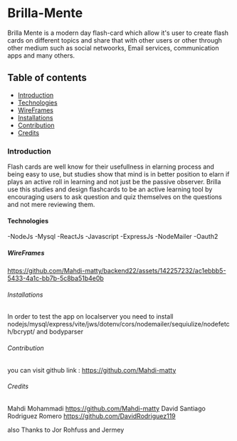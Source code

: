 # Brilla-Mente
Brilla Mente is a modern day flash-card which allow it's user to create flash cards on different topics and share that with other users or other through other medium such as social netwoorks, Email services, communication apps and many others.

## Table of contents
- [Introduction](#Introduction)
- [Technologies](#Technologies)
- [WireFrames](#WireFrames)
- [Installations](#Installations)
- [Contribution](#Contribution)
- [Credits](#Credits)

### Introduction
Flash cards are well know for their usefullness in elarning process and being easy to use, but studies show that mind is in better position to elarn if plays an active roll in learning and not just be the passive observer. Brilla use this studies and design flashcards to be an active learning tool by encouraging users to ask question and quiz themselves on the questions and not mere reviewing them.

#### Technologies
-NodeJs
-Mysql
-ReactJs
-Javascript
-ExpressJs
-NodeMailer
-Oauth2


##### WireFrames
https://github.com/Mahdi-matty/backend22/assets/142257232/ac1ebbb5-5433-4a1c-bb7b-5c8ba51b4e0b

###### Installations
In order to test the app on localserver you need to install nodejs/mysql/express/vite/jws/dotenv/cors/nodemailer/sequiulize/nodefetch/bcrypt/ and bodyparser

###### Contribution
you can visit github link :   https://github.com/Mahdi-matty

###### Credits
Mahdi Mohammadi  https://github.com/Mahdi-matty
David Santiago Rodriguez Romero  https://github.com/DavidRodriguez119

also Thanks to Jor Rohfuss and Jermey



